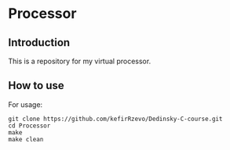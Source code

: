 # Processor

## Introduction

This is a repository for my virtual processor.

## How to use

For usage:

```
git clone https://github.com/kefirRzevo/Dedinsky-C-course.git
cd Processor
make
make clean
```
